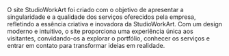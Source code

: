 O site StudioWorkArt foi criado com o objetivo de apresentar a singularidade e a qualidade dos serviços oferecidos pela empresa, refletindo a essência criativa e inovadora da StudioWorkArt. Com um design moderno e intuitivo, o site proporciona uma experiência única aos visitantes, convidando-os a explorar o portfólio, conhecer os serviços e entrar em contato para transformar ideias em realidade.
